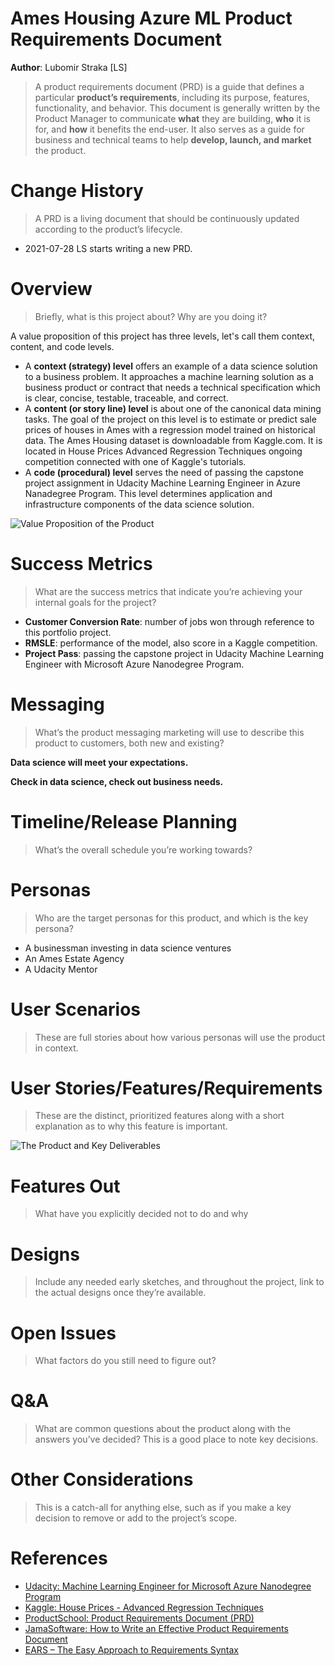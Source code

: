 # Ames Housing Azure ML Product Requirements Document
**Author**: Lubomir Straka [LS]
> A product requirements document (PRD)  is a guide that defines a particular **product’s requirements**, including its purpose, features, functionality, and behavior. This document is generally written by the Product Manager to communicate **what** they are building, **who** it is for, and **how** it benefits the end-user. It also serves as a guide for business and technical teams to help **develop, launch, and market** the product.

# Change History
> A PRD is a living document that should be continuously updated according to the product’s lifecycle.
+ 2021-07-28 LS starts writing a new PRD.

# Overview
> Briefly, what is this project about?  Why are you doing it?

A value proposition of this project has three levels, let's call them context, content, and code levels.
+ A **context (strategy) level** offers an example of a data science solution to a business problem. It approaches a machine learning solution as a business product or contract that needs a technical specification which is clear, concise, testable, traceable, and correct.
+ A **content (or story line) level** is about one of the canonical data mining tasks. The goal of the project on this level is to estimate or predict sale prices of houses in Ames with a regression model trained on historical data. The Ames Housing dataset is downloadable from Kaggle.com. It is located in House Prices Advanced Regression Techniques ongoing competition connected with one of Kaggle's tutorials.
+ A **code (procedural) level** serves the need of passing the capstone project assignment in Udacity Machine Learning Engineer in Azure Nanadegree Program. This level determines application and infrastructure components of the data science solution.

![Value Proposition of the Product](http://www.plantuml.com/plantuml/png/TP9F2nen4CNl-HIf55oXI-z5HDiABLIGBkr9a34PD6t-B3iJqM_VpBhMMlKIdEJzybwUEoU6ZdFmwesBncUBUWgTERW0ZEyNrrypfSPBZm4ZarebTaTWb-AsOVYDX-GjTfMBHoHEtJiz-WmCkZ4Eey5D_3eSZ2Qlq0vXZv4BkIG6HhqeepblObNSzowYdRo69LJl-iE2SNpMAumFRZ_1Pwmi4Jx4QvBFej7B4uJMupCG3jIsXLm49FqbPN9nNqZmgDUTCxAYTKQ8PtWsBVqJy1Eqn2aMxtMNVg5XtUHTS4GN_ADSZqJRScgpuGg2fwlvwfiU0ejKZR-Zxvr8NVlNTQtbeMfeLUO-lmeOXtC9f4GaWrolFsYJ8kE9LQ_zVp-o4kPksw9I7ek5LTEtjuyc_7rzJRU_QLQGvZPk-0LobC94t3TtBziDnTJjfHYH3Hsfaa8FOUPboS7_0G00)

# Success Metrics
> What are the success metrics that indicate you’re achieving your internal goals for the project?
+ **Customer Conversion Rate**: number of jobs won through reference to this portfolio project.
+ **RMSLE**: performance of the model, also score in a Kaggle competition.
+ **Project Pass**: passing the capstone project in Udacity Machine Learning Engineer with Microsoft Azure Nanodegree Program.

<!-- TBD Conciseness: Note key decisions, add relevant links, and don’t leave anything up for interpretation. -->

# Messaging
> What’s the product messaging marketing will use to describe this product to customers, both new and existing?

**Data science will meet your expectations.**

**Check in data science, check out business needs.**

# Timeline/Release Planning
> What’s the overall schedule you’re working towards?

# Personas
> Who are the target personas for this product, and which is the key persona?

+ A businessman investing in data science ventures
+ An Ames Estate Agency
+ A Udacity Mentor

# User Scenarios
> These are full stories about how various personas will use the product in context.

# User Stories/Features/Requirements
> These are the distinct, prioritized features along with a short explanation as to why this feature is important.

![The Product and Key Deliverables](http://www.plantuml.com/plantuml/png/XPJVQzim4CVV_LTePQp9g9ttKKhJTR31reLqUoWOZ29T7QsofEf78MD__EuKjmwRtRn49-xpFUkYh-uoHEvZwdJnHXcXamHsphtOgev7M2oVeukYEFsaeGCJGt6LWZ8GGhFoLYOHPxpJuOoTB3i8xDjNTcjrYigQa_c0VhGcUewiynBHNidMy9YKtzUjpRKLYK8sMwslvuVoxvjVWEBemQ7w1uYjKO9hr3lhurbjwF0La-2qtUKI7JU9QwonT4uZImTghddaVQaWB1tarYOlWE46QZDRtPsnBwkxcwlvj91lvKkpdoqTiAsDn7o0YAfyDgjjkskMFghxlcVVeGRNnHguxA3gv0IRmMCGxu3EG4lbTknTRIXixW5tKv8KRQT9b8DAkPtPJB3RdOj8uWBUSO-r8_YcDZ4PW-s-gesUAuFYl5OYF4rn4EWRjFnFtLW9irR5RTeO397RRofXkuLE0Oi_y4LjLXwa4h5PKlTq6O2UL0B2IBa7thQQIks3N4fWZIt9IfTb9PTFt0YGPMqyj1v2KDQKCVljCK5Oq4LZyU9q3JfR8nJaVlQ-B1bUxx0XgmuxSjkm8miLfuYpypzLnR8z2YpOuBrhzNjlkP-kzmtbvsDfoj5dHfFP8lJTSMrlXsc0F32TxgyvTpAUXn0FqyiGL6lePLBsy6fpayUWumJrUvJ9JH-ZgFCnvjb0kVLN0GXOeD3GWf75-TjXdcxwULQw_VoxO1zOFmhhE0gAVcuIsS_GATJIVChWyzXa-v5L_wFWms0hoSy7okMGOZJpNYeSwkFBoofvViwzDiS4imdQM054qdkiOm56ilvFkiIVrEc_)

# Features Out
> What have you explicitly decided not to do and why

# Designs
> Include any needed early sketches, and throughout the project, link to the actual designs once they’re available.

# Open Issues
> What factors do you still need to figure out?

# Q&A
> What are common questions about the product along with the answers you’ve decided? This is a good place to note key decisions.

# Other Considerations
> This is a catch-all for anything else, such as if you make a key decision to remove or add to the project’s scope.

# References
+ [Udacity: Machine Learning Engineer for Microsoft Azure Nanodegree Program](https://www.udacity.com/course/machine-learning-engineer-for-microsoft-azure-nanodegree--nd00333)
+ [Kaggle: House Prices - Advanced Regression Techniques](https://www.kaggle.com/c/house-prices-advanced-regression-techniques)
+ [ProductSchool: Product Requirements Document (PRD)](https://productschool.com/blog/product-management-2/product-template-requirements-document-prd/)
+ [JamaSoftware: How to Write an Effective Product Requirements Document](https://www.jamasoftware.com/blog/how-to-write-an-effective-product-requirements-document)
+ [EARS – The Easy Approach to Requirements Syntax](https://qracorp.com/easy-approach-to-requirements-syntax-ears-guide/)
